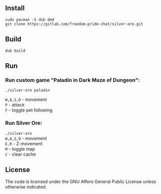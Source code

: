## Install

`sudo pacman -S dub dmd`  
`git clone https://gitlab.com/freedom-pride-chat/silver-ore.git`

## Build

`dub build`

## Run

### Run custom game "Paladin in Dark Maze of Dungeon":  
`./silver-ore paladin`  

`W,A,S,D` - movement  
`P` - attack  
`F` - toggle pet following  

### Run Silver Ore:
`./silver-ore`  
`W,A,S,D` - movement  
`E,R` - Z-movement  
`M` - toggle map  
`C` - clear cache  

## License

The code is licensed under the GNU Affero General Public License unless otherwise indicated.
